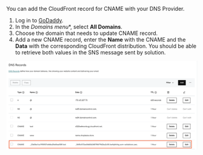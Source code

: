 You can add the CloudFront record for CNAME with your DNS Provider.

1. Log in to [GoDaddy](https://www.godaddy.com/). 
2. In the **Domains* menu**, select **All Domains**.
3. Choose the domain that needs to update CNAME record.
4. Add a new CNAME record, enter the **Name** with the CNAME and the **Data** with the corresponding CloudFront distribution. You should be able to retrieve both values in the SNS message sent by solution.

![cname-value](../../../images/add-record-for-cname.png)



